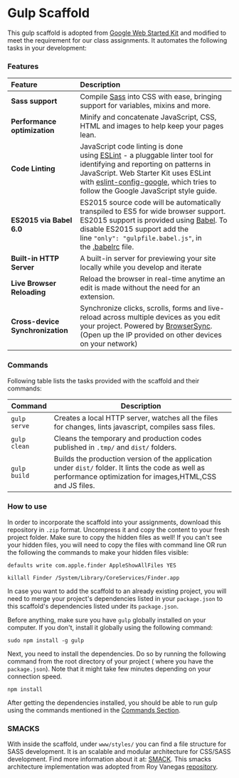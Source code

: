 # Gulp Scaffold

This gulp scaffold is adopted from [Google Web Started Kit](https://developers.google.com/web/tools/starter-kit/) and modified to meet the requirement for our class assignments. It automates the following tasks in your development:

### Features

| Feature                          | Description                              |
| :------------------------------- | :--------------------------------------- |
| **Sass support**                 | Compile [Sass](http://sass-lang.com/) into CSS with ease, bringing support for variables, mixins and more. |
| **Performance optimization**     | Minify and concatenate JavaScript, CSS, HTML and images to help keep your pages lean. |
| **Code Linting**                 | JavaScript code linting is done using [ESLint](http://eslint.org/) - a pluggable linter tool for identifying and reporting on patterns in JavaScript. Web Starter Kit uses ESLint with [eslint-config-google](https://github.com/google/eslint-config-google), which tries to follow the Google JavaScript style guide. |
| **ES2015 via Babel 6.0**         | ES2015 source code will be automatically transpiled to ES5 for wide browser support. ES2015 support is provided using [Babel](https://babeljs.io/). To disable ES2015 support add the line `"only": "gulpfile.babel.js"`, in the [.babelrc](https://github.com/google/web-starter-kit/blob/master/.babelrc) file. |
| **Built-in HTTP Server**         | A built-in server for previewing your site locally while you develop and iterate |
| **Live Browser Reloading**       | Reload the browser in real-time anytime an edit is made without the need for an extension. |
| **Cross-device Synchronization** | Synchronize clicks, scrolls, forms and live-reload across multiple devices as you edit your project. Powered by [BrowserSync](http://browsersync.io/). (Open up the IP provided on other devices on your network) |



### Commands

Following table lists the tasks provided with the scaffold and their commands:

| Command      | Description                              |
| ------------ | ---------------------------------------- |
| `gulp serve` | Creates a local HTTP server, watches all the files for changes, lints javascript, compiles sass files. |
| `gulp clean` | Cleans the temporary and production codes published in `.tmp/` and `dist/` folders. |
| `gulp build` | Builds the production version of the application under `dist/` folder. It lints the code as well as performance optimization for images,HTML,CSS and JS files. |



### How to use

In order to incorporate the scaffold into your assignments, download this repository in `.zip` format. Uncompress it and copy the content to your fresh project folder. Make sure to copy the hidden files as well! If you can't see your hidden files, you will need to copy the files with command line OR run the following the commands to make your hidden files visible:

`defaults write com.apple.finder AppleShowAllFiles YES`

`killall Finder /System/Library/CoreServices/Finder.app`



In case you want to add the scaffold to an already existing project, you will need to merge your project's dependencies listed in your `package.json` to this scaffold's dependencies listed under its `package.json`. 

Before anything, make sure you have `gulp` globally installed on your computer. If you don't, install it globally using the following command:

`sudo npm install -g gulp`

Next, you need to install the dependencies. Do so by running the following command from the root directory of your project ( where you have the `package.json`). Note that it might take few minutes depending on your connection speed.

`npm install`

After getting the dependencies installed, you should be able to run gulp using the commands mentioned in the [Commands Section](#commands).



### SMACKS

With inside the scaffold, under `www/styles/` you can find a file structure for SASS development. It is an scalable and modular architecture for CSS/SASS development. Find more information about it at: [SMACK](https://smacss.com/). This smacks architecture implementation was adopted from Roy Vanegas [repository](https://github.com/code-warrior/gulp-template-for-html-css-sass-js).